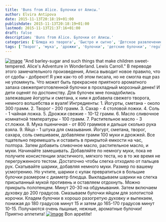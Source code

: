 ```yaml
---
title: 'Buns from Alice. Булочки от Алисы.'
author: Elvira Antipova
date: 2015-11-13T20:18:19+01:00
publishdate: 2015-11-13T20:18:19+01:00
lastmod: 2015-11-13T21:37:16+01:00
draft: false
description: 'Buns from Alice. Булочки от Алисы.'
categories: ['Блюда из творога', 'Быстро и сытно', 'Детское развлечение', 'Хлеб и хлебушки', 'Блюда из молочной сыворотки', 'мука', 'Дрожжевые изделия', 'Basic posts']
tags: ['Творог', 'мука', 'дрожжи', 'булочки', 'детские булочки', 'regular']
---
```


[![image](wpid-img_20151113_1650181.jpg)](wpid-img_20151113_1650181.jpg) "And barley-sugar and such things that make children sweet-tempered. Alice's Adventure in Wonderland. Lewis Carroll." В переводе этого замечательного произведения, Алиса выводит новое правило, что от сдобы - добреют! Я уже как-то об этом писала, но не смогла еще раз не упомянуть. Что может быть прекраснее приятного ароматного запаха свежеприготовленной булочки в прохладный морозный денек! И дети оценят по достоинству. Для булочек мне понадобились залежавшие йогурты и сметана, к ним я добавила свежего творога, немного волшебства и вуаля! Ингредиенты: 1. Йогурты, сметана - около 300 грамм. 2. Творог - 200 грамм. 3. Сахар - 4 столовой ложки. 4. Соль - 1 чайная ложка. 5. Дрожжи свежие - 10-12 грамм. 6. Масло сливочное комнатной температуры - 100 грамм. 7. Растительное масло - 3 ст.ложки. 8. Мука пшеничная - от 800 граммов и дальше сколько рука взяла. 9. Яйцо - 1 штука для смазывания. Йогурт, сметана, творог, сахара, соль смешиваем, добавляем грамм 100 муки и дрожжей. Все тщательно перемешать и оставить в прикрытой емкости на час, полтора. Затем добавить сливочное масло, растительное масло, и муки. Начинайте замешивать. Добавляйте по немногу муки, пока не получите консистенции эластичного, мягкого теста, но в то же время не перегруженного тестом. Достаточно чтобы слегка отходило от пальцев рук. Скатывайте шарики, добавляя немного муки. Размер по вашему усмотрению. Но учтите, шарики с кулак превратиться в большие булочки размером с диаметр блюдца. Выкладываем шарики на слегка присыпанный мукой противень и оставляем отдохнуть. Можно прикрыть полотенцем. Минут 20-30 на обдумывания. Затем включаем духовку до 200 градусов. Смазываем булочки яйцом для золотистой корочки. Кладем булочки в хорошо разогретую духовку и выпекаем, понижая до 180 градусов минут 15 и затем до 165-170 градусов минут 10-15. Получаются очень пышные, нежные, ароматные булочки! Приятно аппетита! [![image](wpid-wp-1447428023919.jpeg)](wpid-wp-1447428023919.jpeg) Bon appetite!
